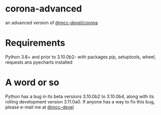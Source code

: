 # corona-advanced
 an advanced version of [@mcc-devel/corona](https://github.com/mcc-devel/corona)

# Requirements
Python 3.8+ and prior to 3.10.0b2- with packages pip, setuptools, wheel, requests ans pyecharts installed

# A word or so
Python has a bug in its beta versions 3.10.0b2 to 3.10.0b4, along with its rolling development version 3.11.0a0.
If anyone has a way to fix this bug, please e-mail me at [@mcc-devel](mailto:jettzheng@foxmail.com)
